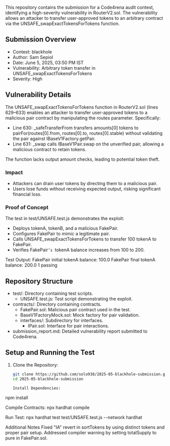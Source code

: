 This repository contains the submission for a Code4rena audit contest, identifying a high-severity vulnerability in RouterV2.sol. The vulnerability allows an attacker to transfer user-approved tokens to an arbitrary contract via the UNSAFE_swapExactTokensForTokens function.

## Submission Overview
- Contest: blackhole
- Author: Sam Sepiol
- Date: June 5, 2025, 03:50 PM IST
- Vulnerability: Arbitrary token transfer in UNSAFE_swapExactTokensForTokens
- Severity: High

## Vulnerability Details
The UNSAFE_swapExactTokensForTokens function in RouterV2.sol (lines 629–633) enables an attacker to transfer user-approved tokens to a malicious pair contract by manipulating the routes parameter. Specifically:
- Line 630: _safeTransferFrom transfers amounts[0] tokens to pairFor(routes[0].from, routes[0].to, routes[0].stable) without validating the pair against IBaseV1Factory.getPair.
- Line 631: _swap calls IBaseV1Pair.swap on the unverified pair, allowing a malicious contract to retain tokens.

The function lacks output amount checks, leading to potential token theft.

### Impact
- Attackers can drain user tokens by directing them to a malicious pair.
- Users lose funds without receiving expected output, risking significant financial loss.

### Proof of Concept
The test in test/UNSAFE.test.js demonstrates the exploit:
- Deploys tokenA, tokenB, and a malicious FakePair.
- Configures FakePair to mimic a legitimate pair.
- Calls UNSAFE_swapExactTokensForTokens to transfer 100 tokenA to FakePair.
- Verifies FakePair`’s `tokenA balance increases from 100 to 200.

Test Output: FakePair initial tokenA balance: 100.0
FakePair final tokenA balance: 200.0 1 passing

## Repository Structure
- test/: Directory containing test scripts.
  - UNSAFE.test.js: Test script demonstrating the exploit.
- contracts/: Directory containing contracts.
  - FakePair.sol: Malicious pair contract used in the test.
  - BaseV1FactoryMock.sol: Mock factory for pair validation.
  - interfaces/: Subdirectory for interfaces.
    - IPair.sol: Interface for pair interactions.
- submission_report.md: Detailed vulnerability report submitted to Code4rena.

## Setup and Running the Test
1. Clone the Repository:
   ```bash
   git clone https://github.com/solo938/2025-05-blackhole-submission.git
   cd 2025-05-blackhole-submission

   Install Dependencies:
npm install

Compile Contracts:
npx hardhat compile

Run Test:
npx hardhat test test/UNSAFE.test.js --network hardhat

Additional Notes
Fixed "IA" revert in sortTokens by using distinct tokens and proper pair setup.
Addressed compiler warning by setting totalSupply to pure in FakePair.sol.



